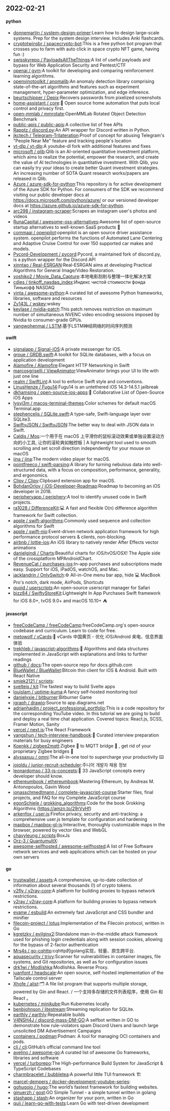 ## 2022-02-21

#### python
* [donnemartin / system-design-primer](https://github.com/donnemartin/system-design-primer):Learn how to design large-scale systems. Prep for the system design interview. Includes Anki flashcards.
* [cryptotwinsbr / spacecrypto-bot](https://github.com/cryptotwinsbr/spacecrypto-bot):This is a free python bot program that crosses you to farm with auto click in space crypto NFT game, having fun :)
* [swisskyrepo / PayloadsAllTheThings](https://github.com/swisskyrepo/PayloadsAllTheThings):A list of useful payloads and bypass for Web Application Security and Pentest/CTF
* [openai / gym](https://github.com/openai/gym):A toolkit for developing and comparing reinforcement learning algorithms.
* [openvinotoolkit / anomalib](https://github.com/openvinotoolkit/anomalib):An anomaly detection library comprising state-of-the-art algorithms and features such as experiment management, hyper-parameter optimization, and edge inference.
* [beurtschipper / Depix](https://github.com/beurtschipper/Depix):Recovers passwords from pixelized screenshots
* [home-assistant / core](https://github.com/home-assistant/core):🏡
Open source home automation that puts local control and privacy first.
* [open-mmlab / mmrotate](https://github.com/open-mmlab/mmrotate):OpenMMLab Rotated Object Detection Benchmark
* [public-apis / public-apis](https://github.com/public-apis/public-apis):A collective list of free APIs
* [Rapptz / discord.py](https://github.com/Rapptz/discord.py):An API wrapper for Discord written in Python.
* [jkctech / Telegram-Trilateration](https://github.com/jkctech/Telegram-Trilateration):Proof of concept for abusing Telegram's "People Near Me" feature and tracking people's location
* [yt-dlp / yt-dlp](https://github.com/yt-dlp/yt-dlp):A youtube-dl fork with additional features and fixes
* [microsoft / qlib](https://github.com/microsoft/qlib):Qlib is an AI-oriented quantitative investment platform, which aims to realize the potential, empower the research, and create the value of AI technologies in quantitative investment. With Qlib, you can easily try your ideas to create better Quant investment strategies. An increasing number of SOTA Quant research works/papers are released in Qlib.
* [Azure / azure-sdk-for-python](https://github.com/Azure/azure-sdk-for-python):This repository is for active development of the Azure SDK for Python. For consumers of the SDK we recommend visiting our public developer docs at https://docs.microsoft.com/python/azure/ or our versioned developer docs at https://azure.github.io/azure-sdk-for-python.
* [arc298 / instagram-scraper](https://github.com/arc298/instagram-scraper):Scrapes an instagram user's photos and videos
* [RunaCapital / awesome-oss-alternatives](https://github.com/RunaCapital/awesome-oss-alternatives):Awesome list of open-source startup alternatives to well-known SaaS products
🚀
* [commaai / openpilot](https://github.com/commaai/openpilot):openpilot is an open source driver assistance system. openpilot performs the functions of Automated Lane Centering and Adaptive Cruise Control for over 150 supported car makes and models.
* [Pycord-Development / pycord](https://github.com/Pycord-Development/pycord):Pycord, a maintained fork of discord.py, is a python wrapper for the Discord API
* [xinntao / Real-ESRGAN](https://github.com/xinntao/Real-ESRGAN):Real-ESRGAN aims at developing Practical Algorithms for General Image/Video Restoration.
* [yoshiko2 / Movie_Data_Capture](https://github.com/yoshiko2/Movie_Data_Capture):本地电影刮削与整理一体化解决方案
* [cdies / tinkoff_nasdaq_index](https://github.com/cdies/tinkoff_nasdaq_index):Индекс чистой стоимости фонда Тинькофф NASDAQ
* [vinta / awesome-python](https://github.com/vinta/awesome-python):A curated list of awesome Python frameworks, libraries, software and resources
* [Zy143L / wskey](https://github.com/Zy143L/wskey):wskey
* [keylase / nvidia-patch](https://github.com/keylase/nvidia-patch):This patch removes restriction on maximum number of simultaneous NVENC video encoding sessions imposed by Nvidia to consumer-grade GPUs.
* [yangwohenmai / LSTM](https://github.com/yangwohenmai/LSTM):基于LSTM神经网络的时间序列预测

#### swift
* [signalapp / Signal-iOS](https://github.com/signalapp/Signal-iOS):A private messenger for iOS.
* [groue / GRDB.swift](https://github.com/groue/GRDB.swift):A toolkit for SQLite databases, with a focus on application development
* [Alamofire / Alamofire](https://github.com/Alamofire/Alamofire):Elegant HTTP Networking in Swift
* [marcosgriselli / ViewAnimator](https://github.com/marcosgriselli/ViewAnimator):ViewAnimator brings your UI to life with just one line
* [realm / SwiftLint](https://github.com/realm/SwiftLint):A tool to enforce Swift style and conventions.
* [LinusHenze / Fugu14](https://github.com/LinusHenze/Fugu14):Fugu14 is an untethered iOS 14.3-14.5.1 jailbreak
* [dkhamsing / open-source-ios-apps](https://github.com/dkhamsing/open-source-ios-apps):📱
Collaborative List of Open-Source iOS Apps
* [lysyi3m / macos-terminal-themes](https://github.com/lysyi3m/macos-terminal-themes):Color schemes for default macOS Terminal.app
* [stephencelis / SQLite.swift](https://github.com/stephencelis/SQLite.swift):A type-safe, Swift-language layer over SQLite3.
* [SwiftyJSON / SwiftyJSON](https://github.com/SwiftyJSON/SwiftyJSON):The better way to deal with JSON data in Swift.
* [Caldis / Mos](https://github.com/Caldis/Mos):一个用于在 macOS 上平滑你的鼠标滚动效果或单独设置滚动方向的小工具, 让你的滚轮爽如触控板 | A lightweight tool used to smooth scrolling and set scroll direction independently for your mouse on macOS
* [iina / iina](https://github.com/iina/iina):The modern video player for macOS.
* [pointfreeco / swift-parsing](https://github.com/pointfreeco/swift-parsing):A library for turning nebulous data into well-structured data, with a focus on composition, performance, generality, and ergonomics.
* [Clipy / Clipy](https://github.com/Clipy/Clipy):Clipboard extension app for macOS.
* [BohdanOrlov / iOS-Developer-Roadmap](https://github.com/BohdanOrlov/iOS-Developer-Roadmap):Roadmap to becoming an iOS developer in 2018.
* [peripheryapp / periphery](https://github.com/peripheryapp/periphery):A tool to identify unused code in Swift projects.
* [ra1028 / DifferenceKit](https://github.com/ra1028/DifferenceKit):💻
A fast and flexible O(n) difference algorithm framework for Swift collection.
* [apple / swift-algorithms](https://github.com/apple/swift-algorithms):Commonly used sequence and collection algorithms for Swift
* [apple / swift-nio](https://github.com/apple/swift-nio):Event-driven network application framework for high performance protocol servers & clients, non-blocking.
* [airbnb / lottie-ios](https://github.com/airbnb/lottie-ios):An iOS library to natively render After Effects vector animations
* [danielgindi / Charts](https://github.com/danielgindi/Charts):Beautiful charts for iOS/tvOS/OSX! The Apple side of the crossplatform MPAndroidChart.
* [RevenueCat / purchases-ios](https://github.com/RevenueCat/purchases-ios):In-app purchases and subscriptions made easy. Support for iOS, iPadOS, watchOS, and Mac.
* [jacklandrin / OnlySwitch](https://github.com/jacklandrin/OnlySwitch):⚙️
All-in-One menu bar app, hide
💻
MacBook Pro's notch, dark mode, AirPods, Shortcuts
* [quoid / userscripts](https://github.com/quoid/userscripts):An open-source userscript manager for Safari
* [bizz84 / SwiftyStoreKit](https://github.com/bizz84/SwiftyStoreKit):Lightweight In App Purchases Swift framework for iOS 8.0+, tvOS 9.0+ and macOS 10.10+
⛺

#### javascript
* [freeCodeCamp / freeCodeCamp](https://github.com/freeCodeCamp/freeCodeCamp):freeCodeCamp.org's open-source codebase and curriculum. Learn to code for free.
* [metowolf / vCards](https://github.com/metowolf/vCards):📡️
vCards 中国黄页 - 优化 iOS/Android 来电、信息界面体验
* [trekhleb / javascript-algorithms](https://github.com/trekhleb/javascript-algorithms):📝
Algorithms and data structures implemented in JavaScript with explanations and links to further readings
* [github / docs](https://github.com/github/docs):The open-source repo for docs.github.com
* [BlueWallet / BlueWallet](https://github.com/BlueWallet/BlueWallet):Bitcoin thin client for iOS & Android. Built with React Native
* [smiek2121 / scripts](https://github.com/smiek2121/scripts):
* [sveltejs / kit](https://github.com/sveltejs/kit):The fastest way to build Svelte apps
* [louislam / uptime-kuma](https://github.com/louislam/uptime-kuma):A fancy self-hosted monitoring tool
* [danielyxie / bitburner](https://github.com/danielyxie/bitburner):Bitburner Game
* [jgraph / drawio](https://github.com/jgraph/drawio):Source to app.diagrams.net
* [adrianhajdin / project_professional_portfolio](https://github.com/adrianhajdin/project_professional_portfolio):This is a code repository for the corresponding YouTube video. In this tutorial we are going to build and deploy a real time chat application. Covered topics: React.js, SCSS, Framer Motion, Sanity
* [vercel / next.js](https://github.com/vercel/next.js):The React Framework
* [yangshun / tech-interview-handbook](https://github.com/yangshun/tech-interview-handbook):💯
Curated interview preparation materials for busy engineers
* [Koenkk / zigbee2mqtt](https://github.com/Koenkk/zigbee2mqtt):Zigbee
🐝
to MQTT bridge
🌉
, get rid of your proprietary Zigbee bridges
🔨
* [alyssaxuu / omni](https://github.com/alyssaxuu/omni):The all-in-one tool to supercharge your productivity
⌨️
* [jojoldu / junior-recruit-scheduler](https://github.com/jojoldu/junior-recruit-scheduler):주니어 개발자 채용 정보
* [leonardomso / 33-js-concepts](https://github.com/leonardomso/33-js-concepts):📜
33 JavaScript concepts every developer should know.
* [ethereumbook / ethereumbook](https://github.com/ethereumbook/ethereumbook):Mastering Ethereum, by Andreas M. Antonopoulos, Gavin Wood
* [jonasschmedtmann / complete-javascript-course](https://github.com/jonasschmedtmann/complete-javascript-course):Starter files, final projects, and FAQ for my Complete JavaScript course
* [egonSchiele / grokking_algorithms](https://github.com/egonSchiele/grokking_algorithms):Code for the book Grokking Algorithms (https://amzn.to/29rVyHf)
* [arkenfox / user.js](https://github.com/arkenfox/user.js):Firefox privacy, security and anti-tracking: a comprehensive user.js template for configuration and hardening
* [mapbox / mapbox-gl-js](https://github.com/mapbox/mapbox-gl-js):Interactive, thoroughly customizable maps in the browser, powered by vector tiles and WebGL
* [chavyleung / scripts](https://github.com/chavyleung/scripts):BoxJs
* [Orz-3 / QuantumultX](https://github.com/Orz-3/QuantumultX):
* [awesome-selfhosted / awesome-selfhosted](https://github.com/awesome-selfhosted/awesome-selfhosted):A list of Free Software network services and web applications which can be hosted on your own servers

#### go
* [trustwallet / assets](https://github.com/trustwallet/assets):A comprehensive, up-to-date collection of information about several thousands (!) of crypto tokens.
* [v2fly / v2ray-core](https://github.com/v2fly/v2ray-core):A platform for building proxies to bypass network restrictions.
* [v2ray / v2ray-core](https://github.com/v2ray/v2ray-core):A platform for building proxies to bypass network restrictions.
* [evanw / esbuild](https://github.com/evanw/esbuild):An extremely fast JavaScript and CSS bundler and minifier
* [filecoin-project / lotus](https://github.com/filecoin-project/lotus):Implementation of the Filecoin protocol, written in Go
* [kgretzky / evilginx2](https://github.com/kgretzky/evilginx2):Standalone man-in-the-middle attack framework used for phishing login credentials along with session cookies, allowing for the bypass of 2-factor authentication
* [Mrs4s / go-cqhttp](https://github.com/Mrs4s/go-cqhttp):cqhttp的golang实现，轻量、原生跨平台.
* [aquasecurity / trivy](https://github.com/aquasecurity/trivy):Scanner for vulnerabilities in container images, file systems, and Git repositories, as well as for configuration issues
* [drk1wi / Modlishka](https://github.com/drk1wi/Modlishka):Modlishka. Reverse Proxy.
* [juanfont / headscale](https://github.com/juanfont/headscale):An open source, self-hosted implementation of the Tailscale control server
* [Xhofe / alist](https://github.com/Xhofe/alist):🗂️
A file list program that supports multiple storage, powered by Gin and React. / 一个支持多存储的文件列表程序，使用 Gin 和 React 。
* [kubernetes / minikube](https://github.com/kubernetes/minikube):Run Kubernetes locally
* [benbjohnson / litestream](https://github.com/benbjohnson/litestream):Streaming replication for SQLite.
* [earthly / earthly](https://github.com/earthly/earthly):Repeatable builds
* [V4NSH4J / discord-mass-DM-GO](https://github.com/V4NSH4J/discord-mass-DM-GO):A selfbot written in GO to demonstrate how rule-violators spam Discord Users and launch large unsolicited DM Advertisement Campaigns
* [containers / podman](https://github.com/containers/podman):Podman: A tool for managing OCI containers and pods.
* [cli / cli](https://github.com/cli/cli):GitHub’s official command line tool
* [avelino / awesome-go](https://github.com/avelino/awesome-go):A curated list of awesome Go frameworks, libraries and software
* [vercel / turborepo](https://github.com/vercel/turborepo):The High-performance Build System for JavaScript & TypeScript Codebases
* [charmbracelet / bubbletea](https://github.com/charmbracelet/bubbletea):A powerful little TUI framework
🏗
* [marcel-dempers / docker-development-youtube-series](https://github.com/marcel-dempers/docker-development-youtube-series):
* [gohugoio / hugo](https://github.com/gohugoio/hugo):The world’s fastest framework for building websites.
* [ginuerzh / gost](https://github.com/ginuerzh/gost):GO Simple Tunnel - a simple tunnel written in golang
* [stashapp / stash](https://github.com/stashapp/stash):An organizer for your porn, written in Go
* [quii / learn-go-with-tests](https://github.com/quii/learn-go-with-tests):Learn Go with test-driven development
